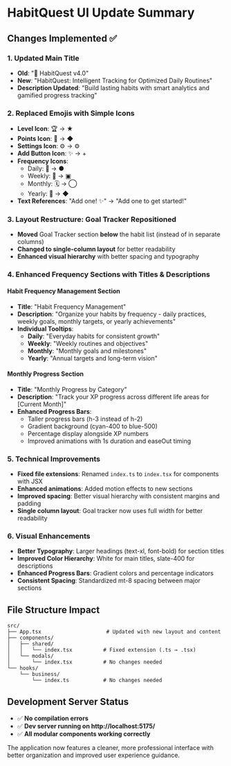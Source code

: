 # HabitQuest UI Update Summary

## Changes Implemented ✅

### 1. **Updated Main Title**
- **Old**: "🎯 HabitQuest v4.0"
- **New**: "HabitQuest: Intelligent Tracking for Optimized Daily Routines"
- **Description Updated**: "Build lasting habits with smart analytics and gamified progress tracking"

### 2. **Replaced Emojis with Simple Icons**
- **Level Icon**: 🏆 → ★
- **Points Icon**: 💎 → ◆
- **Settings Icon**: ⚙️ → ⚙
- **Add Button Icon**: ✨ → +
- **Frequency Icons**:
  - Daily: 🌅 → ●
  - Weekly: 📅 → ▣
  - Monthly: 🗓️ → ◯
  - Yearly: 🎯 → ◆
- **Text References**: "Add one! ✨" → "Add one to get started!"

### 3. **Layout Restructure: Goal Tracker Repositioned**
- **Moved** Goal Tracker section **below** the habit list (instead of in separate columns)
- **Changed to single-column layout** for better readability
- **Enhanced visual hierarchy** with better spacing and typography

### 4. **Enhanced Frequency Sections with Titles & Descriptions**

#### **Habit Frequency Management Section**
- **Title**: "Habit Frequency Management" 
- **Description**: "Organize your habits by frequency - daily practices, weekly goals, monthly targets, or yearly achievements"
- **Individual Tooltips**:
  - **Daily**: "Everyday habits for consistent growth"
  - **Weekly**: "Weekly routines and objectives" 
  - **Monthly**: "Monthly goals and milestones"
  - **Yearly**: "Annual targets and long-term vision"

#### **Monthly Progress Section**
- **Title**: "Monthly Progress by Category"
- **Description**: "Track your XP progress across different life areas for [Current Month]"
- **Enhanced Progress Bars**: 
  - Taller progress bars (h-3 instead of h-2)
  - Gradient background (cyan-400 to blue-500)
  - Percentage display alongside XP numbers
  - Improved animations with 1s duration and easeOut timing

### 5. **Technical Improvements**
- **Fixed file extensions**: Renamed `index.ts` to `index.tsx` for components with JSX
- **Enhanced animations**: Added motion effects to new sections
- **Improved spacing**: Better visual hierarchy with consistent margins and padding
- **Single column layout**: Goal tracker now uses full width for better readability

### 6. **Visual Enhancements**
- **Better Typography**: Larger headings (text-xl, font-bold) for section titles
- **Improved Color Hierarchy**: White for main titles, slate-400 for descriptions
- **Enhanced Progress Bars**: Gradient colors and percentage indicators
- **Consistent Spacing**: Standardized mt-8 spacing between major sections

## File Structure Impact
```
src/
├── App.tsx                     # Updated with new layout and content
├── components/
│   ├── shared/
│   │   └── index.tsx          # Fixed extension (.ts → .tsx)
│   └── modals/
│       └── index.tsx          # No changes needed
└── hooks/
    └── business/
        └── index.ts           # No changes needed
```

## Development Server Status
- ✅ **No compilation errors**
- ✅ **Dev server running on http://localhost:5175/**
- ✅ **All modular components working correctly**

The application now features a cleaner, more professional interface with better organization and improved user experience guidance.
